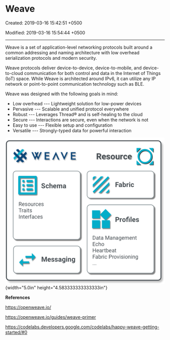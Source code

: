 # Weave

Created: 2019-03-16 15:42:51 +0500

Modified: 2019-03-16 15:54:44 +0500

---

Weave is a set of application-level networking protocols built around a common addressing and naming architecture with low overhead serialization protocols and modern security.



Weave protocols deliver device-to-device, device-to-mobile, and device-to-cloud communication for both control and data in the Internet of Things (IoT) space. While Weave is architected around IPv6, it can utilize any IP network or point-to-point communication technology such as BLE.

Weave was designed with the following goals in mind:
-   Low overhead --- Lightweight solution for low-power devices
-   Pervasive --- Scalable and unified protocol everywhere
-   Robust --- Leverages Thread® and is self-healing to the cloud
-   Secure --- Interactions are secure, even when the network is not
-   Easy to use --- Flexible setup and configuration
-   Versatile --- Strongly-typed data for powerful interaction



![Weave Components](media/Weave-image1.png){width="5.0in" height="4.583333333333333in"}



**References**

<https://openweave.io/>

<https://openweave.io/guides/weave-primer>

<https://codelabs.developers.google.com/codelabs/happy-weave-getting-started/#0>

